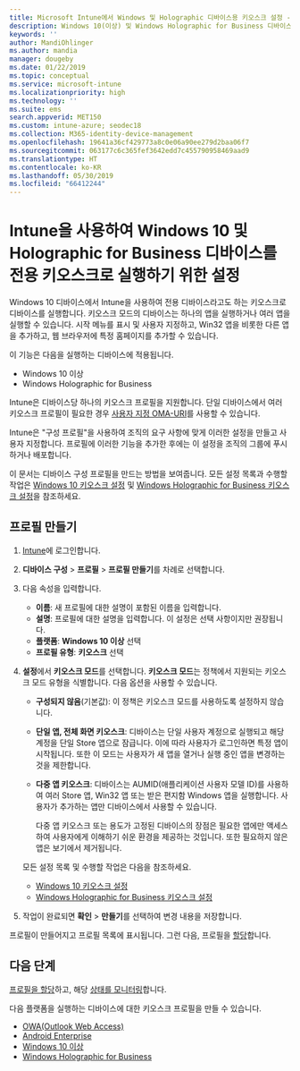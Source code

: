 ```yaml
---
title: Microsoft Intune에서 Windows 및 Holographic 디바이스용 키오스크 설정 - Azure | Microsoft Docs
description: Windows 10(이상) 및 Windows Holographic for Business 디바이스를 단일 앱 및 다중 앱 키오스크로 구성하고, 시작 메뉴를 사용자 지정하고, 앱을 추가하고, 작업 표시줄을 표시하고, Microsoft Intune에서 웹 브라우저를 구성합니다.
keywords: ''
author: MandiOhlinger
ms.author: mandia
manager: dougeby
ms.date: 01/22/2019
ms.topic: conceptual
ms.service: microsoft-intune
ms.localizationpriority: high
ms.technology: ''
ms.suite: ems
search.appverid: MET150
ms.custom: intune-azure; seodec18
ms.collection: M365-identity-device-management
ms.openlocfilehash: 19641a36cf429773a8c0e06a90ee279d2baa06f7
ms.sourcegitcommit: 063177c6c365fef3642edd7c455790958469aad9
ms.translationtype: HT
ms.contentlocale: ko-KR
ms.lasthandoff: 05/30/2019
ms.locfileid: "66412244"
---
```

# <a name="windows-10-and-windows-holographic-for-business-device-settings-to-run-as-a-dedicated-kiosk-using-intune"></a>Intune을 사용하여 Windows 10 및 Holographic for Business 디바이스를 전용 키오스크로 실행하기 위한 설정

Windows 10 디바이스에서 Intune을 사용하여 전용 디바이스라고도 하는 키오스크로 디바이스를 실행합니다. 키오스크 모드의 디바이스는 하나의 앱을 실행하거나 여러 앱을 실행할 수 있습니다. 시작 메뉴를 표시 및 사용자 지정하고, Win32 앱을 비롯한 다른 앱을 추가하고, 웹 브라우저에 특정 홈페이지를 추가할 수 있습니다. 

이 기능은 다음을 실행하는 디바이스에 적용됩니다.

- Windows 10 이상
- Windows Holographic for Business

Intune은 디바이스당 하나의 키오스크 프로필을 지원합니다. 단일 디바이스에서 여러 키오스크 프로필이 필요한 경우 [사용자 지정 OMA-URI](custom-settings-windows-10.md)를 사용할 수 있습니다.

Intune은 "구성 프로필"을 사용하여 조직의 요구 사항에 맞게 이러한 설정을 만들고 사용자 지정합니다. 프로필에 이러한 기능을 추가한 후에는 이 설정을 조직의 그룹에 푸시하거나 배포합니다.

이 문서는 디바이스 구성 프로필을 만드는 방법을 보여줍니다. 모든 설정 목록과 수행할 작업은 [Windows 10 키오스크 설정](kiosk-settings-windows.md) 및 [Windows Holographic for Business 키오스크 설정](kiosk-settings-holographic.md)을 참조하세요.

## <a name="create-the-profile"></a>프로필 만들기

1. [Intune](https://go.microsoft.com/fwlink/?linkid=2090973)에 로그인합니다.
2. **디바이스 구성** > **프로필** > **프로필 만들기**를 차례로 선택합니다.
3. 다음 속성을 입력합니다.

   - **이름**: 새 프로필에 대한 설명이 포함된 이름을 입력합니다.
   - **설명**: 프로필에 대한 설명을 입력합니다. 이 설정은 선택 사항이지만 권장됩니다.
   - **플랫폼**: **Windows 10 이상** 선택
   - **프로필 유형**: **키오스크** 선택

4. **설정**에서 **키오스크 모드**를 선택합니다. **키오스크 모드**는 정책에서 지원되는 키오스크 모드 유형을 식별합니다. 다음 옵션을 사용할 수 있습니다.

    - **구성되지 않음**(기본값): 이 정책은 키오스크 모드를 사용하도록 설정하지 않습니다.
    - **단일 앱, 전체 화면 키오스크**: 디바이스는 단일 사용자 계정으로 실행되고 해당 계정을 단일 Store 앱으로 잠급니다. 이에 따라 사용자가 로그인하면 특정 앱이 시작됩니다. 또한 이 모드는 사용자가 새 앱을 열거나 실행 중인 앱을 변경하는 것을 제한합니다.
    - **다중 앱 키오스크**: 디바이스는 AUMID(애플리케이션 사용자 모델 ID)를 사용하여 여러 Store 앱, Win32 앱 또는 받은 편지함 Windows 앱을 실행합니다. 사용자가 추가하는 앱만 디바이스에서 사용할 수 있습니다.

        다중 앱 키오스크 또는 용도가 고정된 디바이스의 장점은 필요한 앱에만 액세스하여 사용자에게 이해하기 쉬운 환경을 제공하는 것입니다. 또한 필요하지 않은 앱은 보기에서 제거됩니다.

    모든 설정 목록 및 수행할 작업은 다음을 참조하세요.
      - [Windows 10 키오스크 설정](kiosk-settings-windows.md)
      - [Windows Holographic for Business 키오스크 설정](kiosk-settings-holographic.md)

5. 작업이 완료되면 **확인** > **만들기**를 선택하여 변경 내용을 저장합니다. 

프로필이 만들어지고 프로필 목록에 표시됩니다. 그런 다음, 프로필을 [할당](device-profile-assign.md)합니다.

## <a name="next-steps"></a>다음 단계

[프로필을 할당](device-profile-assign.md)하고, 해당 [상태를 모니터링](device-profile-monitor.md)합니다.

다음 플랫폼을 실행하는 디바이스에 대한 키오스크 프로필을 만들 수 있습니다.
- [OWA(Outlook Web Access)](device-restrictions-android.md#kiosk)
- [Android Enterprise](device-restrictions-android-for-work.md#dedicated-device-settings)
- [Windows 10 이상](kiosk-settings-windows.md)
- [Windows Holographic for Business](kiosk-settings-holographic.md)
